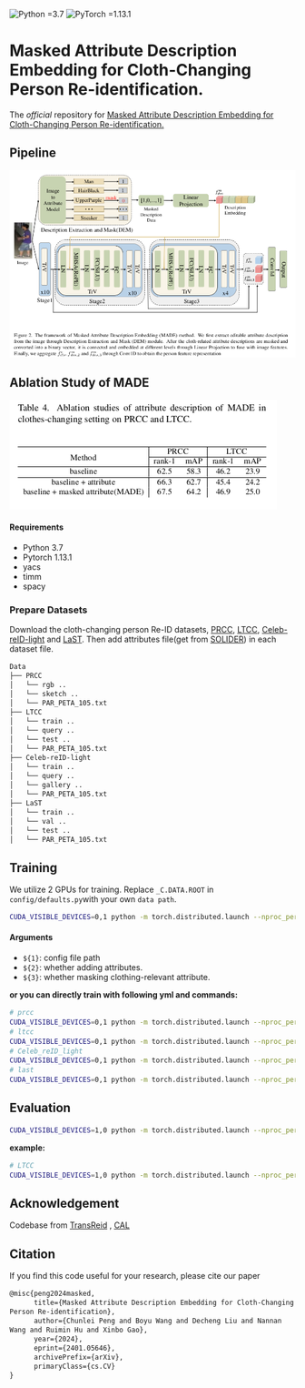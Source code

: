 ![Python =3.7](https://img.shields.io/badge/Python-=3.7-yellow.svg)
![PyTorch =1.13.1](https://img.shields.io/badge/PyTorch-=1.13.1-blue.svg)

# Masked Attribute Description Embedding for Cloth-Changing Person Re-identification.
The *official* repository for  [Masked Attribute Description Embedding for Cloth-Changing Person Re-identification.](http://arxiv.org/abs/2401.05646)

## Pipeline

![framework](figs/framework.png)

## Ablation Study of MADE

![framework](figs/ablation.png)



#### Requirements
- Python 3.7
- Pytorch 1.13.1
- yacs
- timm
- spacy

### Prepare Datasets


Download the cloth-changing person Re-ID datasets, [PRCC](http://www.isee-ai.cn/%7Eyangqize/clothing.html), [LTCC](https://naiq.github.io/LTCC_Perosn_ReID.html), [Celeb-reID-light](https://github.com/Huang-3/Celeb-reID) and [LaST](https://github.com/shuxjweb/last.git). Then add attributes file(get from [SOLIDER](/data/PycharmProjects/MADE/SOLIDER/README.md)) in each dataset file. 


```
Data
├── PRCC
│   └── rgb ..
│   └── sketch ..
│   └── PAR_PETA_105.txt 
├── LTCC
│   └── train ..
│   └── query ..
│   └── test ..
│   └── PAR_PETA_105.txt 
├── Celeb-reID-light
│   └── train ..
│   └── query ..
│   └── gallery ..
│   └── PAR_PETA_105.txt 
├── LaST
│   └── train ..
│   └── val ..
│   └── test ..
│   └── PAR_PETA_105.txt 
```

## Training

We utilize 2 GPUs for training. Replace `_C.DATA.ROOT` in `config/defaults.py`with your own `data path`.

```bash
CUDA_VISIBLE_DEVICES=0,1 python -m torch.distributed.launch --nproc_per_node=2 --master_port 6666 train.py --config_file ${1} DATA.ADD_META ${2} DATA.MASK_META ${3} MODEL.DIST_TRAIN True
```

#### Arguments

- `${1}`: config file path
- `${2}`: whether adding attributes.
- `${3}`: whether masking clothing-relevant attribute.

**or you can directly train with following  yml and commands:**

```bash
# prcc
CUDA_VISIBLE_DEVICES=0,1 python -m torch.distributed.launch --nproc_per_node=2 --master_port 6666 train.py --config_file configs/prcc/eva02_l_maskmeta_cloth.yml MODEL.DIST_TRAIN True
# ltcc
CUDA_VISIBLE_DEVICES=0,1 python -m torch.distributed.launch --nproc_per_node=2 --master_port 6666 train.py --config_file configs/ltcc/eva02_l_maskmeta_cloth.yml MODEL.DIST_TRAIN True
# Celeb_reID_light
CUDA_VISIBLE_DEVICES=0,1 python -m torch.distributed.launch --nproc_per_node=2 --master_port 6666 train.py --config_file configs/Celeb_light/eva02_l_maskmeta_cloth.yml MODEL.DIST_TRAIN True
# last
CUDA_VISIBLE_DEVICES=0,1 python -m torch.distributed.launch --nproc_per_node=2 --master_port 6666 train.py --config_file configs/last/eva02_l_maskmeta_cloth.yml MODEL.DIST_TRAIN True
```


## Evaluation

```bash
CUDA_VISIBLE_DEVICES=1,0 python -m torch.distributed.launch --nproc_per_node=2 --master_port 6666 test.py --config_file 'choose which config to test' TEST.WEIGHT "('your path of trained checkpoints')"
```

**example:**

```bash
# LTCC
CUDA_VISIBLE_DEVICES=1,0 python -m torch.distributed.launch --nproc_per_node=2 --master_port 6666 test.py --config_file configs/ltcc/eva02_l_maskmeta_cloth.yml TEST.WEIGHT '../logs/ltcc/eva02_meta_cloth_l_best.pth'
```


## Acknowledgement

Codebase from [TransReid](https://github.com/damo-cv/transreid) , [CAL](https://github.com/guxinqian/Simple-CCReID)

## Citation

If you find this code useful for your research, please cite our paper

```
@misc{peng2024masked,
      title={Masked Attribute Description Embedding for Cloth-Changing Person Re-identification}, 
      author={Chunlei Peng and Boyu Wang and Decheng Liu and Nannan Wang and Ruimin Hu and Xinbo Gao},
      year={2024},
      eprint={2401.05646},
      archivePrefix={arXiv},
      primaryClass={cs.CV}
}
```

